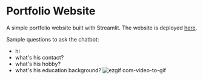 # Portfolio Website
A simple portfolio website built with Streamlit. The website is deployed [here](https://portfolio-template.streamlit.app/).

Sample questions to ask the chatbot:
- hi
- what's his contact?
- what's his hobby?
- what's his education background?
![ezgif com-video-to-gif](https://github.com/vicky-playground/portfolio-template/assets/90204593/23db4f78-23c8-44ce-8172-1a66e97ef0ca)

